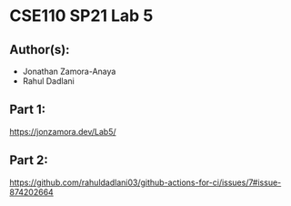 # CSE110 SP21 Lab 5

## Author(s):
- Jonathan Zamora-Anaya
- Rahul Dadlani

## Part 1:

https://jonzamora.dev/Lab5/

## Part 2:

https://github.com/rahuldadlani03/github-actions-for-ci/issues/7#issue-874202664

